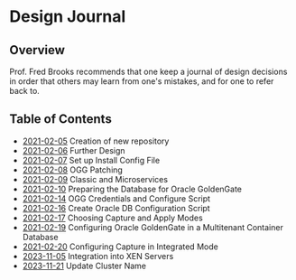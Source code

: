 # Design Journal

## Overview

Prof. Fred Brooks recommends that one keep a journal of design decisions in order that others may learn from one's mistakes, and for one to refer back to.

## Table of Contents

* [2021-02-05](2021_02_05.md) Creation of new repository
* [2021-02-06](2021_02_06.md) Further Design
* [2021-02-07](2021_02_07.md) Set up Install Config File
* [2021-02-08](2021_02_08.md) OGG Patching
* [2021-02-09](2021_02_09.md) Classic and Microservices
* [2021-02-10](2021_02_10.md) Preparing the Database for Oracle GoldenGate
* [2021-02-14](2021_02_14.md) OGG Credentials and Configure Script
* [2021-02-16](2021_02_16.md) Create Oracle DB Configuration Script
* [2021-02-17](2021_02_17.md) Choosing Capture and Apply Modes
* [2021-02-19](2021_02_19.md) Configuring Oracle GoldenGate in a Multitenant Container Database
* [2021-02-20](2021_02_20.md) Configuring Capture in Integrated Mode
* [2023-11-05](2023_11_05.md) Integration into XEN Servers
* [2023-11-21](2023_11_21.md) Update Cluster Name

